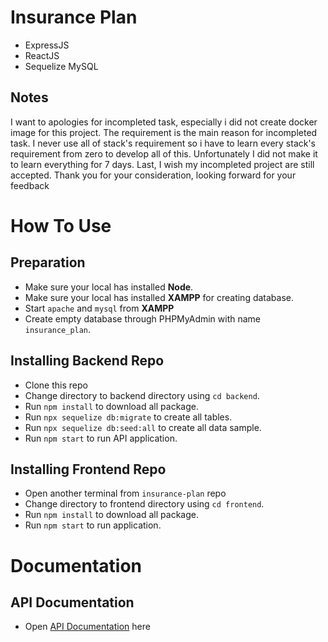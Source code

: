 # Insurance Plan

- ExpressJS
- ReactJS
- Sequelize MySQL

## Notes
I want to apologies for incompleted task, especially i did not create docker image for this project. The requirement is the main reason for incompleted task.
I never use all of stack's requirement so i have to learn every stack's requirement from zero to develop all of this. Unfortunately I did not make it to learn everything for 7 days.
Last, I wish my incompleted project are still accepted. Thank you for your consideration, looking forward for your feedback

# How To Use

## Preparation
- Make sure your local has installed **Node**.
- Make sure your local has installed **XAMPP** for creating database.
- Start `apache` and `mysql` from **XAMPP**
- Create empty database through PHPMyAdmin with name `insurance_plan`.

## Installing Backend Repo
- Clone this repo
- Change directory to backend directory using `cd backend`.
- Run `npm install` to download all package.
- Run `npx sequelize db:migrate` to create all tables.
- Run `npx sequelize db:seed:all` to create all data sample.
- Run `npm start` to run API application.

## Installing Frontend Repo
- Open another terminal from `insurance-plan` repo
- Change directory to frontend directory using `cd frontend`.
- Run `npm install` to download all package.
- Run `npm start` to run application.

# Documentation

## API Documentation
- Open [API Documentation](https://documenter.getpostman.com/view/9860394/UyrEftvc#f9627e0f-45a8-4bdd-9342-07cdcdf155d5) here